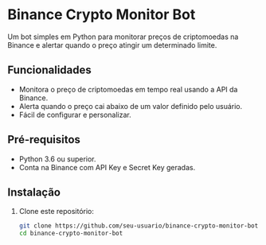 # Binance Crypto Monitor Bot

Um bot simples em Python para monitorar preços de criptomoedas na Binance e alertar quando o preço atingir um determinado limite.

## Funcionalidades

- Monitora o preço de criptomoedas em tempo real usando a API da Binance.
- Alerta quando o preço cai abaixo de um valor definido pelo usuário.
- Fácil de configurar e personalizar.

## Pré-requisitos

- Python 3.6 ou superior.
- Conta na Binance com API Key e Secret Key geradas.

## Instalação

1. Clone este repositório:

   ```bash
   git clone https://github.com/seu-usuario/binance-crypto-monitor-bot.git
   cd binance-crypto-monitor-bot
